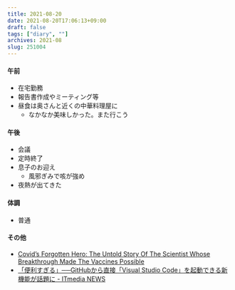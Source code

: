 ```yaml
---
title: 2021-08-20
date: 2021-08-20T17:06:13+09:00
draft: false
tags: ["diary", ""]
archives: 2021-08
slug: 251004
---
```

#### 午前
- 在宅勤務
- 報告書作成やミーティング等
- 昼食は奥さんと近くの中華料理屋に
  - なかなか美味しかった。また行こう
#### 午後
- 会議
- 定時終了
- 息子のお迎え
  - 風邪ぎみで咳が強め
- 夜熱が出てきた
#### 体調
- 普通
#### その他
- [Covid’s Forgotten Hero: The Untold Story Of The Scientist Whose Breakthrough Made The Vaccines Possible](https://www.forbes.com/sites/nathanvardi/2021/08/17/covids-forgotten-hero-the-untold-story-of-the-scientist-whose-breakthrough-made-the-vaccines-possible/?sh=4f1baf02354f)
- [「便利すぎる」──GitHubから直接「Visual Studio Code」を起動できる新機能が話題に - ITmedia NEWS](https://www.itmedia.co.jp/news/articles/2108/12/news145.html)